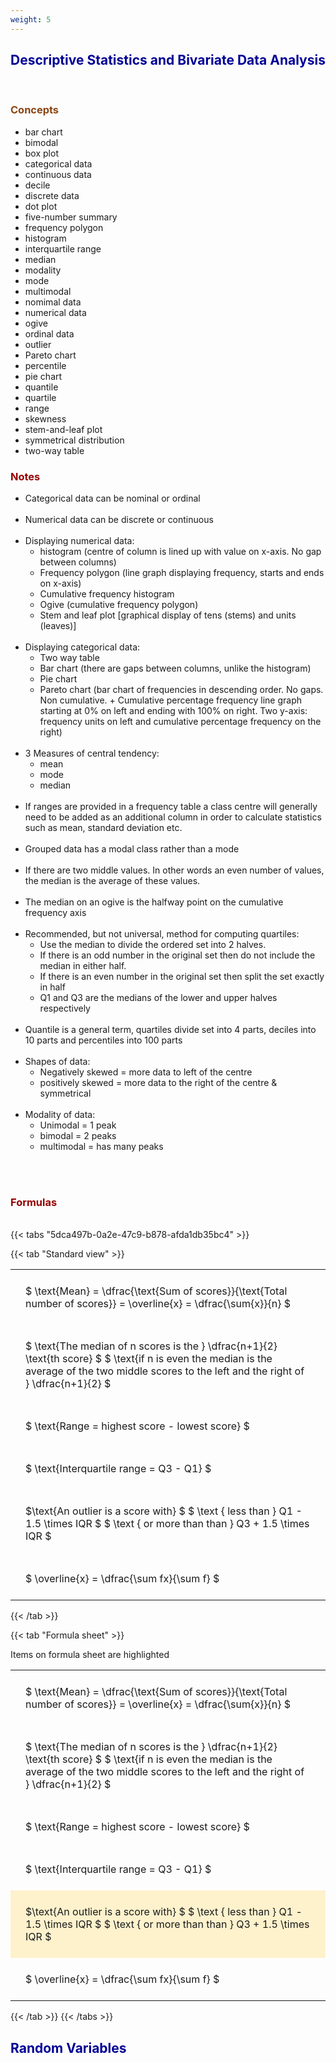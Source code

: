 ```yaml
---
weight: 5
---
```


## <span style="color:RGB(0,0,150"> Descriptive Statistics and Bivariate Data Analysis </span> 
<br>

### <span style="color:RGB(139,69,19)"> Concepts  </span>


* bar chart
* bimodal
* box plot
* categorical data
* continuous data
* decile
* discrete data
* dot plot
* five-number summary
* frequency polygon
* histogram
* interquartile range
* median
* modality
* mode
* multimodal
* nomimal data
* numerical data
* ogive
* ordinal data
* outlier
* Pareto chart
* percentile
* pie chart
* quantile
* quartile
* range
* skewness
* stem-and-leaf plot
* symmetrical distribution
* two-way table


### <span style="color:RGB(150,0,0)">  Notes </span>


* Categorical data can be nominal or ordinal
<BR><BR>
* Numerical data can be discrete or continuous
<BR><BR>
* Displaying numerical data: 
    * histogram $($centre of column is lined up with value on x-axis.  No gap between columns$)$ 
    * Frequency polygon $($line graph displaying frequency, starts and ends on x-axis$)$ 
    * Cumulative frequency histogram 
    * Ogive $($cumulative frequency polygon$)$ 
    * Stem and leaf plot $[$graphical display of tens $($stems$)$ and units $($leaves$)]$
<BR><BR>
* Displaying categorical data:
    * Two way table
    * Bar chart $($there are gaps between columns, unlike the histogram$)$
    * Pie chart
    * Pareto chart $($bar chart of frequencies in descending order.  No gaps.  Non cumulative.   + Cumulative percentage frequency line graph starting at 0% on left and ending with 100% on right.  Two y-axis: frequency units on left and cumulative percentage frequency on the right$)$
<BR><BR>
* 3 Measures of central tendency:
    * mean
    * mode
    * median
<BR><BR>
* If ranges are provided in a frequency table a class centre will generally need to be added as an additional column in order to calculate statistics such as mean, standard deviation etc.
<BR><BR>
* Grouped data has a modal class rather than a mode
<BR><BR>
* If there are two middle values. In other words an even number of values, the median is the average of these values.
<BR><BR>
* The median on an ogive is the halfway point on the cumulative frequency axis
<BR><BR>
* Recommended, but not universal, method for computing quartiles:
    * Use the median to divide the ordered set into 2 halves.  
    * If there is an odd number in the original set then do not include the median in either half.
    * If there is an even number in the original set then split the set exactly in half
    * Q1 and Q3 are the medians of the lower and upper halves respectively
<BR><BR>
* Quantile is a general term, quartiles divide set into 4 parts, deciles into 10 parts and percentiles into 100 parts
<BR><BR>
* Shapes of data: 
    * Negatively skewed = more data to left of the centre
    * positively skewed = more data to the right of the centre
    & symmetrical
<BR><BR>
* Modality of data:
    * Unimodal  = 1 peak
    * bimodal  = 2 peaks
    * multimodal = has many peaks
<BR><BR>



<br>


###  <span style="color:RGB(150,0,0)"> Formulas </span>
<br>
{{< tabs "5dca497b-0a2e-47c9-b878-afda1db35bc4" >}}

{{< tab "Standard view" >}}

<style type="text/css">
#T_189b2 th.col_heading {
  text-align: left;
  font-size: 1em;
}
#T_189b2 td {
  text-align: left;
  font-size: 1em;
  padding: 1.5em;
}
</style>
<table id="T_189b2">
  <thead>
  </thead>
  <tbody>
    <tr>
      <td id="T_189b2_row0_col0" class="data row0 col0" >$ \text{Mean} = \dfrac{\text{Sum of scores}}{\text{Total number of scores}} = \overline{x} = \dfrac{\sum{x}}{n} $</td>
    </tr>
    <tr>
      <td id="T_189b2_row1_col0" class="data row1 col0" >$ \text{The median of n scores is the } \dfrac{n+1}{2} \text{th score} $
$ \text{if n is even the median is the average of the two middle scores to the left and the right of }  \dfrac{n+1}{2} $</td>
    </tr>
    <tr>
      <td id="T_189b2_row2_col0" class="data row2 col0" >$ \text{Range = highest score - lowest score} $</td>
    </tr>
    <tr>
      <td id="T_189b2_row3_col0" class="data row3 col0" >$ \text{Interquartile range = Q3 - Q1} $</td>
    </tr>
    <tr>
      <td id="T_189b2_row4_col0" class="data row4 col0" >$\text{An outlier is a score with} $
$ \text {   less than } Q1 - 1.5  \times IQR $
$ \text {   or more than than } Q3 + 1.5  \times IQR $</td>
    </tr>
    <tr>
      <td id="T_189b2_row5_col0" class="data row5 col0" >$ \overline{x} = \dfrac{\sum fx}{\sum f} $</td>
    </tr>
  </tbody>
</table>
{{< /tab >}}

{{< tab "Formula sheet" >}}

Items on formula sheet are highlighted 
<br>
<style type="text/css">
#T_82a8a th.col_heading {
  text-align: left;
  font-size: 1em;
}
#T_82a8a td {
  text-align: left;
  font-size: 1em;
  padding: 1.5em;
}
#T_82a8a_row0_col0, #T_82a8a_row1_col0, #T_82a8a_row2_col0, #T_82a8a_row3_col0, #T_82a8a_row5_col0 {
  background-color: rgba(0,0,0,0);
}
#T_82a8a_row4_col0 {
  background-color: rgba(255,194,10, 0.2);
}
</style>
<table id="T_82a8a">
  <thead>
  </thead>
  <tbody>
    <tr>
      <td id="T_82a8a_row0_col0" class="data row0 col0" >$ \text{Mean} = \dfrac{\text{Sum of scores}}{\text{Total number of scores}} = \overline{x} = \dfrac{\sum{x}}{n} $</td>
    </tr>
    <tr>
      <td id="T_82a8a_row1_col0" class="data row1 col0" >$ \text{The median of n scores is the } \dfrac{n+1}{2} \text{th score} $
$ \text{if n is even the median is the average of the two middle scores to the left and the right of }  \dfrac{n+1}{2} $</td>
    </tr>
    <tr>
      <td id="T_82a8a_row2_col0" class="data row2 col0" >$ \text{Range = highest score - lowest score} $</td>
    </tr>
    <tr>
      <td id="T_82a8a_row3_col0" class="data row3 col0" >$ \text{Interquartile range = Q3 - Q1} $</td>
    </tr>
    <tr>
      <td id="T_82a8a_row4_col0" class="data row4 col0" >$\text{An outlier is a score with} $
$ \text {   less than } Q1 - 1.5  \times IQR $
$ \text {   or more than than } Q3 + 1.5  \times IQR $</td>
    </tr>
    <tr>
      <td id="T_82a8a_row5_col0" class="data row5 col0" >$ \overline{x} = \dfrac{\sum fx}{\sum f} $</td>
    </tr>
  </tbody>
</table>
{{< /tab >}}
{{< /tabs >}}

## <span style="color:RGB(0,0,150"> Random Variables </span> 
<br>